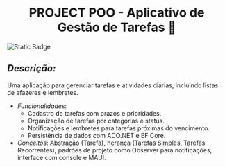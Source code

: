 <h1 align="center">PROJECT POO - Aplicativo de Gestão de Tarefas 📝</h1>
<img alt="Static Badge" src="https://img.shields.io/badge/Status-Em_Desenvolvimento-green">

 
## *Descrição:*
Uma aplicação para gerenciar tarefas e atividades diárias, incluindo listas de afazeres e lembretes.
   - *Funcionalidades*:
     - Cadastro de tarefas com prazos e prioridades.
     - Organização de tarefas por categorias e status.
     - Notificações e lembretes para tarefas próximas do vencimento.
     - Persistência de dados com ADO.NET e EF Core.
   - *Conceitos*: Abstração (Tarefa), herança (Tarefas Simples, Tarefas Recorrentes), padrões de projeto como Observer para notificações, interface com console e MAUI.
